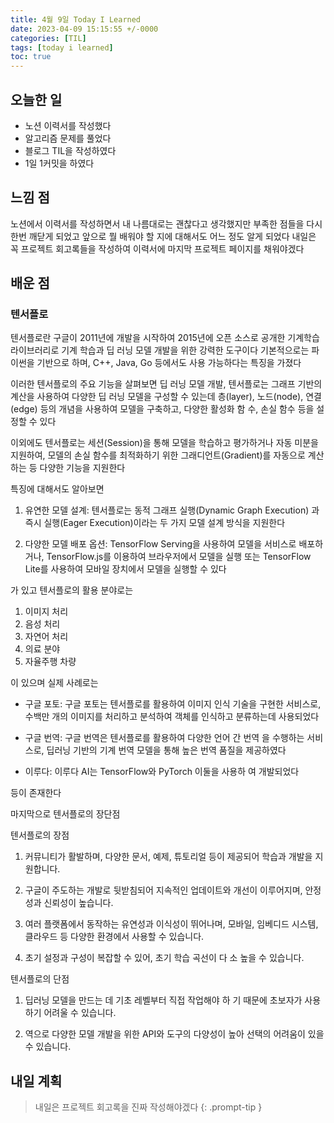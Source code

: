 ```yaml
---
title: 4월 9일 Today I Learned
date: 2023-04-09 15:15:55 +/-0000
categories: [TIL]
tags: [today i learned]
toc: true
---
```


## 오늘한 일

* 노션 이력서를 작성했다
* 알고리즘 문제를 풀었다
* 블로그 TIL을 작성하였다
* 1일 1커밋을 하였다

## 느낌 점

노션에서 이력서를 작성하면서 내 나름대로는 괜찮다고 생각했지만 부족한 점들을 다시 한번 깨닫게 되었고 앞으로 뭘 배워야 할 지에 대해서도 어느 정도 알게 되었다 내일은 꼭 프로젝트 회고록들을 작성하여 이력서에 마지막 프로젝트 페이지를 채워야겠다

## 배운 점

### 텐서플로

텐서플로란 구글이 2011년에 개발을 시작하여 2015년에
오픈 소스로 공개한 기계학습 라이브러리로 기계 학습과 딥 러닝
모델 개발을 위한 강력한 도구이다 기본적으로는 파이썬을
기반으로 하며, C++, Java, Go 등에서도 사용 가능하다는 특징을 가졌다

이러한 텐서플로의 주요 기능을 살펴보면 딥 러닝 모델 개발, 텐서플로는 그래프 기반의 계산을 사용하여 다양한 딥 러닝 모델을 구성할 수 있는데 층(layer), 노드(node), 연결(edge) 등의 개념을 사용하여 모델을 구축하고, 다양한 활성화 함
수, 손실 함수 등을 설정할 수 있다

이외에도 텐서플로는 세션(Session)을 통해 모델을 학습하고
평가하거나 자동 미분을 지원하여, 모델의 손실 함수를 최적화하기 위한
그래디언트(Gradient)를 자동으로 계산하는 등 다양한 기능을 지원한다

특징에 대해서도 알아보면 

1. 유연한 모델 설계: 텐서플로는 동적 그래프 실행(Dynamic Graph Execution)
과 즉시 실행(Eager Execution)이라는 두 가지 모델 설계 방식을 지원한다

1. 다양한 모델 배포 옵션: TensorFlow Serving을 사용하여 모델을 서비스로 배포하거나, TensorFlow.js를 이용하여 브라우저에서 모델을 실행 또는
TensorFlow Lite를 사용하여 모바일 장치에서 모델을 실행할 수 있다

가 있고 텐서플로의 활용 분야로는

1. 이미지 처리
1. 음성 처리
1. 자연어 처리
1. 의료 분야
1. 자율주행 차량

이 있으며 실제 사례로는

* 구글 포토: 구글 포토는 텐서플로를 활용하여 이미지 인식 기술을
구현한 서비스로, 수백만 개의 이미지를 처리하고 분석하여 객체를
인식하고 분류하는데 사용되었다

* 구글 번역: 구글 번역은 텐서플로를 활용하여 다양한 언어 간 번역
을 수행하는 서비스로, 딥러닝 기반의 기계 번역 모델을 통해 높은
번역 품질을 제공하였다

* 이루다: 이루다 AI는 TensorFlow와 PyTorch 이둘을 사용하
여 개발되었다

등이 존재한다

마지막으로 텐서플로의 장단점

텐서플로의 장점

1. 커뮤니티가 활발하며, 다양한 문서, 예제, 튜토리얼 등이
제공되어 학습과 개발을 지원합니다.

1. 구글이 주도하는 개발로 뒷받침되어 지속적인 업데이트와
개선이 이루어지며, 안정성과 신뢰성이 높습니다.

1. 여러 플랫폼에서 동작하는 유연성과 이식성이 뛰어나며,
모바일, 임베디드 시스템, 클라우드 등 다양한 환경에서
사용할 수 있습니다.

1. 초기 설정과 구성이 복잡할 수 있어, 초기 학습 곡선이 다
소 높을 수 있습니다.

텐서플로의 단점

1. 딥러닝 모델을 만드는 데 기초 레벨부터 직접 작업해야 하
기 때문에 초보자가 사용하기 어려울 수 있습니다.

1. 역으로 다양한 모델 개발을 위한 API와 도구의 다양성이
높아 선택의 어려움이 있을 수 있습니다.

## 내일 계획

> 내일은 프로젝트 회고록을 진짜 작성해야겠다
{: .prompt-tip }